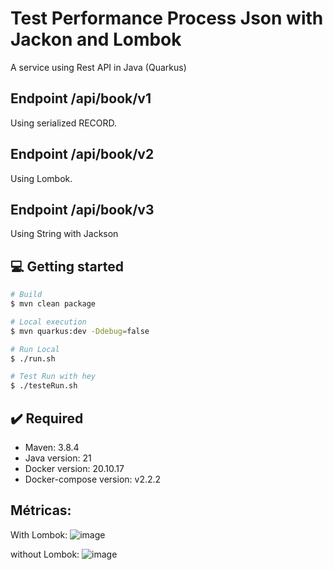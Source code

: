 # Test Performance Process Json with Jackon and Lombok

A service using Rest API in Java (Quarkus)

## Endpoint /api/book/v1
Using serialized RECORD.


## Endpoint /api/book/v2
Using Lombok.


## Endpoint /api/book/v3
Using String with Jackson



## 💻 Getting started

```bash
# Build 
$ mvn clean package

# Local execution
$ mvn quarkus:dev -Ddebug=false

# Run Local
$ ./run.sh

# Test Run with hey
$ ./testeRun.sh
```




## ✔️ Required
* Maven: 3.8.4
* Java version: 21
* Docker version: 20.10.17
* Docker-compose version: v2.2.2


## Métricas:

With Lombok:
![image](https://github.com/zsantana/quarkus-jackon-json-lombok/assets/17239827/30a9c11b-4621-48c4-8d43-6d5409fb4d90)


without Lombok:
![image](https://github.com/zsantana/quarkus-jackon-json-lombok/assets/17239827/17c959c0-1222-4b6b-a1c0-21c5a229bb5f)

